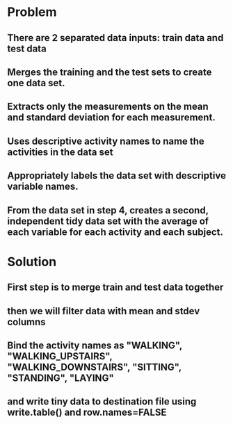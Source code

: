 # Problem
## There are 2 separated data inputs: train data and test data
## Merges the training and the test sets to create one data set.
## Extracts only the measurements on the mean and standard deviation for each measurement. 
## Uses descriptive activity names to name the activities in the data set
## Appropriately labels the data set with descriptive variable names. 
## From the data set in step 4, creates a second, independent tidy data set with the average of each variable for each activity and each subject.
# Solution
## First step is to merge train and test data together
## then we will filter data with mean and stdev columns
## Bind the activity names as "WALKING", "WALKING_UPSTAIRS", "WALKING_DOWNSTAIRS", "SITTING", "STANDING", "LAYING"
## and write tiny data to destination file using write.table() and row.names=FALSE